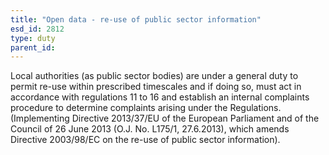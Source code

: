 ```yaml
---
title: "Open data - re-use of public sector information"
esd_id: 2812
type: duty
parent_id:  
---
```


Local authorities (as public sector bodies) are under a general duty to permit re-use within prescribed timescales and if doing so, must act in accordance with regulations 11 to 16 and establish an internal complaints procedure to determine complaints arising under the Regulations. (Implementing Directive 2013/37/EU of the European Parliament and of the Council of 26 June 2013 (O.J. No. L175/1, 27.6.2013), which amends Directive 2003/98/EC on the re-use of public sector information).

